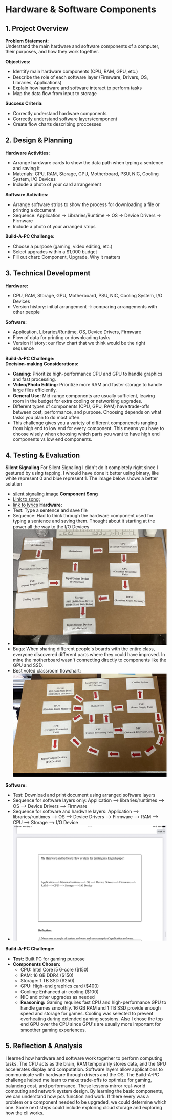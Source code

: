 # Hardware & Software Components

## 1. Project Overview

**Problem Statement:**  
Understand the main hardware and software components of a computer, their purposes, and how they work together.

**Objectives:**  
- Identify main hardware components (CPU, RAM, GPU, etc.)  
- Describe the role of each software layer (Firmware, Drivers, OS, Libraries, Applications)  
- Explain how hardware and software interact to perform tasks  
- Map the data flow from input to storage  

**Success Criteria:**  
- Correctly understand hardware components   
- Correctly understand software layers/component
- Create flow charts describing proccesses



## 2. Design & Planning

**Hardware Activities:**  
- Arrange hardware cards to show the data path when typing a sentence and saving it  
- Materials: CPU, RAM, Storage, GPU, Motherboard, PSU, NIC, Cooling System, I/O Devices  
- Include a photo of your card arrangement

**Software Activities:**  
- Arrange software strips to show the process for downloading a file or printing a document  
- Sequence: Application -> Libraries/Runtime -> OS -> Device Drivers -> Firmware  
- Include a photo of your arranged strips

**Build-A-PC Challenge:**  
- Choose a purpose (gaming, video editing, etc.)  
- Select upgrades within a $1,000 budget  
- Fill out chart: Component, Upgrade, Why it matters  


## 3. Technical Development

**Hardware:**  
- CPU, RAM, Storage, GPU, Motherboard, PSU, NIC, Cooling System, I/O Devices  
- Version history: initial arrangement -> comparing arrangements with other people

**Software:**  
- Application, Libraries/Runtime, OS, Device Drivers, Firmware  
- Flow of data for printing or downloading tasks  
- Version History: our flow chart that we think would be the right sequence

**Build-A-PC Challenge:**  
**Decision-making Considerations:**  
- **Gaming:** Prioritize high-performance CPU and GPU to handle graphics and fast processing.  
- **Video/Photo Editing:** Prioritize more RAM and faster storage to handle large files efficiently.  
- **General Use:** Mid-range components are usually sufficient, leaving room in the budget for extra cooling or networking upgrades.  
- Different types of components (CPU, GPU, RAM) have trade-offs between cost, performance, and purpose. Choosing depends on what tasks you plan to do most often.
- This challenge gives you a variety of different componenets ranging from high end to low end for every component. This means you have to choose wisely when choosing which parts you want to have high end components vs low end components.


## 4. Testing & Evaluation

**Silent Signaling**
For Silent Signaling I didn't do it completely right since I gestured by using tapping. I whould have done it better using binary, like white represent 0 and blue represent 1. The image below shows a better solution
- [silent signaling image]()
**Component Song**
- [Link to song:](https://drive.google.com/file/d/15TanhWVbyvlMI-ih7Zn8LublkD8w12EC/view?usp=drivesdk)
- [link to lyrics](https://docs.google.com/document/d/1o1_s2QQ1E2vst_Qb9m--0Vt4YqF_GQpGtD0vehaWBiI/edit?usp=drivesdk)
**Hardware:**  
- Test: Type a sentence and save file  
- Sequence: Had to think through the hardware component used for typing a sentence and saving them. Thought about it starting at the power all the way to the I/O Devices
- ![Hardware Flow Chart](../../images/hardware-flowchart.jpg)
- Bugs: When sharing different people's boards with the entire class, everyone discovered different parts where they could have improved. In mine the motherboard wasn't  connecting directly to components like the GPU and SSD.
- Best voted classroom flowchart: ![Arshia Hardware Flow Chart](../../images/IMG_2246.jpeg)

**Software:**  
- Test: Download and print document using arranged software layers  
- Sequence for software layers only:  Application —> libraries/runtimes —> OS —> Device Drivers —> Firmware
- Sequence for software and hardware layers: Application —> libraries/runtimes —> OS —> Device Drivers —> Firmware —> RAM —> CPU —> Storage —> I/O Device
- ![Software Sequence](../../images/IMG_2247.png)

**Build-A-PC Challenge:**  
- **Test:** Built PC for gaming purpose  
- **Components Chosen:**  
  - CPU: Intel Core i5 6-core ($150)  
  - RAM: 16 GB DDR4 ($150)  
  - Storage: 1 TB SSD ($250)  
  - GPU: High-end graphics card ($400)  
  - Cooling: Enhanced air cooling ($100)  
  - NIC and other upgrades as needed  
  - **Reasoning:** Gaming requires fast CPU and high-performance GPU to handle games smoothly. 16 GB RAM and 1 TB SSD provide enough speed and storage for games. Cooling was selected to prevent overheating during extended gaming sessions. Also I chose the top end GPU over the CPU since GPU's are usually more important for smoother gaming experiences.


## 5. Reflection & Analysis

I learned how hardware and software work together to perform computing tasks. The CPU acts as the brain, RAM temporarily stores data, and the GPU accelerates display and computation. Software layers allow applications to communicate with hardware through drivers and the OS. The Build-A-PC challenge helped me learn to make trade-offs to optimize for gaming, balancing cost, and performance. These lessons mirror real-world computing and network system design. By learning the basic components, we can understand how pcs function and work. If there every was a problem or a component needed to be upgraded, we could determine which one. Some next steps could include exploring cloud storage and exploring how the cli works.

